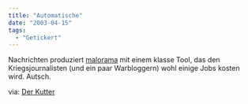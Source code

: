 ```yaml
---
title: "Automatische"
date: "2003-04-15"
tags:
  - "Getickert"
---
```


Nachrichten produziert [malorama](http://www.malorama.de/2003_04_01_archiv.php3#92449508 "malorama | amor oscuro flagship store") mit einem klasse Tool, das den Kriegsjournalisten (und ein paar Warbloggern) wohl einige Jobs kosten wird. Autsch.

via: [Der Kutter](http://Kutter.antville.org/stories/351028/)
